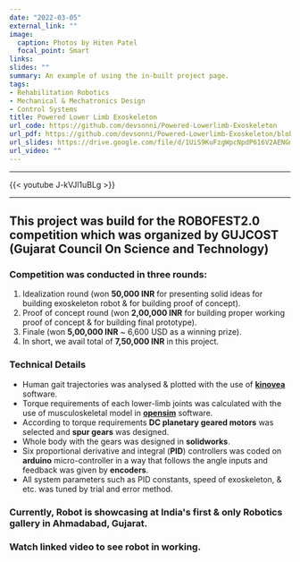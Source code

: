 ```yaml
---
date: "2022-03-05"
external_link: ""
image:
  caption: Photos by Hiten Patel
  focal_point: Smart
links:
slides: ""
summary: An example of using the in-built project page.
tags:
- Rehabilitation Robotics
- Mechanical & Mechatronics Design 
- Control Systems
title: Powered Lower Limb Exoskeleton
url_code: https://github.com/devsonni/Powered-Lowerlimb-Exoskeleton
url_pdf: https://github.com/devsonni/Powered-Lowerlimb-Exoskeleton/blob/main/Pdf/Powered%20Exoskeleton%20-%20ITM%20Vocational%20University.pdf
url_slides: https://drive.google.com/file/d/1UiS9KuFzgWpcNpdP616V2AENGmsnLGZb/view?usp=sharing
url_video: ""
---
```

---------------------------------------------------------------------------------------------------------------------------
{{< youtube J-kVJl1uBLg >}}

---------------------------------------------------------------------------------------------------------------------------    

## **This project was build for the ROBOFEST2.0 competition which was organized by GUJCOST (Gujarat Council On Science and Technology)**
     
### Competition was conducted in three rounds:
1. Idealization round (won **50,000 INR** for presenting solid ideas for building exoskeleton robot & for building proof of concept).           
2. Proof of concept round (won **2,00,000 INR** for building proper working proof of concept & for building final prototype).   
3. Finale (won **5,00,000 INR** ~ 6,600 USD as a winning prize).
4. In short, we avail total of **7,50,000 INR** in this project.


### Technical Details     

- Human gait trajectories was analysed & plotted with the use of [**kinovea**](https://www.kinovea.org/) software.
- Torque requirements of each lower-limb joints was calculated with the use of musculoskeletal model in [**opensim**](https://opensim.stanford.edu/) software.
- According to torque requirements **DC planetary geared motors** was selected and **spur gears** was designed.
- Whole body with the gears was designed in **solidworks**.
- Six proportional derivative and integral (**PID**) controllers was coded on **arduino** micro-controller in a way that follows the angle inputs and feedback was given by **encoders**.
- All system parameters such as PID constants, speed of exoskeleton, & etc. was tuned by trial and error method.

### Currently, Robot is showcasing at India's first & only Robotics gallery in Ahmadabad, Gujarat.
### Watch linked video to see robot in working.